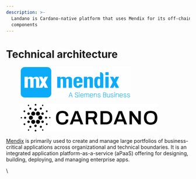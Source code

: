 ```yaml
---
description: >-
  Landano is Cardano-native platform that uses Mendix for its off-chain
  components
---
```


# Technical architecture

<figure><img src="../.gitbook/assets/mendix-1-300x84.png" alt=""><figcaption></figcaption></figure>

<figure><img src="../.gitbook/assets/Cardano-RGB_Logo-Full-Black.png" alt="" width="375"><figcaption></figcaption></figure>

[Mendix](https://mendix.com) is primarily used to create and manage large portfolios of business-critical applications across organizational and technical boundaries. It is an integrated application platform-as-a-service (aPaaS) offering for designing, building, deploying, and managing enterprise apps.&#x20;

\
